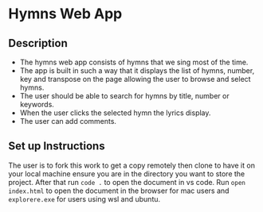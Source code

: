 # Hymns Web App
## Description
- The hymns web app consists of hymns that we sing most of the time.
- The app is built in such a way that it displays the list of hymns, number, key and transpose on the page allowing the user to browse and select hymns.
- The user should be able to search for hymns by title, number or keywords.
- When the user clicks the selected hymn the lyrics display.
- The user can add comments.
## Set up Instructions
The user is to fork this work to get a copy remotely then clone to have it on your local machine ensure you are in the directory you want to store the project.
After that run ```code .``` to open the document in vs code.
Run ```open index.html``` to open the document in the browser for mac users and ```explorere.exe``` for users using wsl and ubuntu.


